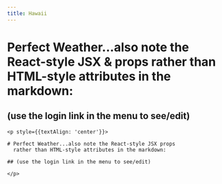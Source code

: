 ```yaml
---
title: Hawaii
---
```


<p style={{textAlign: 'center'}}>

# Perfect Weather...also note the React-style JSX & props rather than HTML-style attributes in the markdown:

## (use the login link in the menu to see/edit)

</p>

```
<p style={{textAlign: 'center'}}>

# Perfect Weather...also note the React-style JSX props
  rather than HTML-style attributes in the markdown:

## (use the login link in the menu to see/edit)

</p>

```
